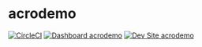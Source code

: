 # acrodemo

[![CircleCI](https://circleci.com/gh/Mizpah/acrodemo.svg?style=shield)](https://circleci.com/gh/Mizpah/acrodemo)
[![Dashboard acrodemo](https://img.shields.io/badge/dashboard-acrodemo-yellow.svg)](https://dashboard.pantheon.io/sites/7189f913-b2dc-422f-a7f4-70802e489012#dev/code)
[![Dev Site acrodemo](https://img.shields.io/badge/site-acrodemo-blue.svg)](http://dev-acrodemo.pantheonsite.io/)